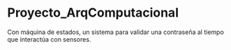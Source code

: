 # Proyecto_ArqComputacional
Con máquina de estados, un sistema para validar una contraseña al tiempo que interactúa con sensores.
